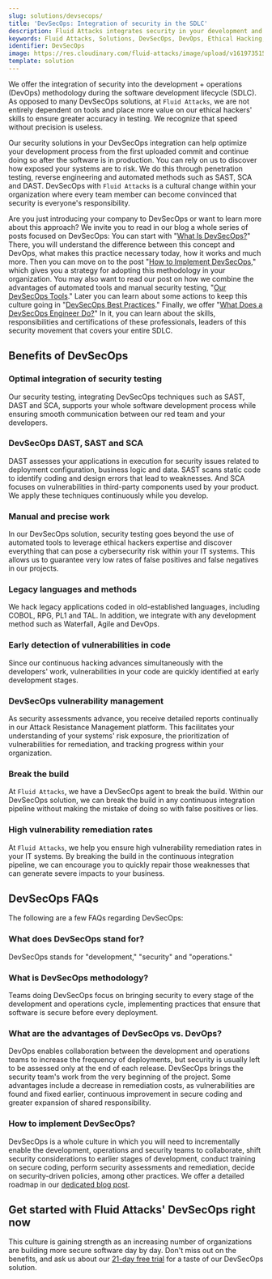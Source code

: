 ```yaml
---
slug: solutions/devsecops/
title: 'DevSecOps: Integration of security in the SDLC'
description: Fluid Attacks integrates security in your development and operations processes (from any SDLC stage) to achieve the reliable DevSecOps methodology.
keywords: Fluid Attacks, Solutions, DevSecOps, DevOps, Ethical Hacking, SDLC, Security
identifier: DevSecOps
image: https://res.cloudinary.com/fluid-attacks/image/upload/v1619735154/airs/solutions/solution-devsecops_jgeyje.webp
template: solution
---
```


We offer the integration of security
into the development + operations (DevOps) methodology
during the software development lifecycle (SDLC).
As opposed to many DevSecOps solutions,
at `Fluid Attacks`,
we are not entirely dependent on tools
and place more value on our ethical hackers' skills
to ensure greater accuracy in testing.
We recognize that speed without precision is useless.

Our security solutions in your DevSecOps integration
can help optimize your development process
from the first uploaded commit
and continue doing so after the software is in production.
You can rely on us
to discover how exposed your systems are to risk.
We do this through penetration testing,
reverse engineering
and automated methods such as SAST,
SCA and DAST.
DevSecOps with `Fluid Attacks` is a cultural change
within your organization
where every team member can become convinced
that security is everyone's responsibility.

Are you just introducing your company to DevSecOps
or want to learn more about this approach?
We invite you to read in our blog
a whole series of posts focused on DevSecOps:
You can start with "[What Is DevSecOps?](../../blog/devsecops-concept/)"
There,
you will understand the difference between this concept and DevOps,
what makes this practice necessary today,
how it works and much more.
Then you can move on to the post "[How to Implement DevSecOps](../../blog/how-to-implement-devsecops/),"
which gives you a strategy
for adopting this methodology in your organization.
You may also want to read our post
on how we combine the advantages of automated tools
and manual security testing,
"[Our DevSecOps Tools](../../blog/devsecops-tools/)."
Later you can learn about some actions
to keep this culture going
in "[DevSecOps Best Practices](../../blog/devsecops-best-practices/)."
Finally,
we offer "[What Does a DevSecOps Engineer Do?](../../blog/what-does-a-devsecops-engineer-do/)"
In it,
you can learn about the skills,
responsibilities and certifications of these professionals,
leaders of this security movement
that covers your entire SDLC.

<div class="tc">

## Benefits of DevSecOps

</div>

<div class="flex flex-wrap justify-center items-center">

<div class="sect2">

### Optimal integration of security testing

Our security testing,
integrating DevSecOps techniques
such as SAST, DAST and SCA,
supports your whole software development process
while ensuring smooth communication between our red team
and your developers.

</div>

<div class="sect2">

### DevSecOps DAST, SAST and SCA

DAST assesses your applications in execution
for security issues related to deployment configuration,
business logic and data.
SAST scans static code
to identify coding and design errors
that lead to weaknesses.
And SCA focuses on vulnerabilities in third-party components
used by your product.
We apply these techniques continuously while you develop.

</div>

<div class="sect2">

### Manual and precise work

In our DevSecOps solution,
security testing goes beyond the use of automated tools
to leverage ethical hackers expertise
and discover everything
that can pose a cybersecurity risk within your IT systems.
This allows us to guarantee
very low rates of false positives and false negatives
in our projects.

</div>

<div class="sect2">

### Legacy languages and methods

We hack legacy applications coded in old-established languages,
including COBOL, RPG, PL1 and TAL.
In addition,
we integrate
with any development method
such as Waterfall, Agile and DevOps.

</div>

<div class="sect2">

### Early detection of vulnerabilities in code

Since our continuous hacking advances
simultaneously with the developers' work,
vulnerabilities in your code are quickly identified
at early development stages.

</div>

<div class="sect2">

### DevSecOps vulnerability management

As security assessments advance,
you receive detailed reports continually
in our Attack Resistance Management platform.
This facilitates your understanding of your systems' risk exposure,
the prioritization of vulnerabilities for remediation,
and tracking progress within your organization.

</div>

<div class="sect2">

### Break the build

At `Fluid Attacks`,
we have a DevSecOps agent to break the build.
Within our DevSecOps solution,
we can break the build
in any continuous integration pipeline
without making the mistake of doing so
with false positives or lies.

</div>

<div class="sect2">

### High vulnerability remediation rates

At `Fluid Attacks`,
we help you ensure high vulnerability remediation rates
in your IT systems.
By breaking the build in the continuous integration pipeline,
we can encourage you
to quickly repair those weaknesses
that can generate severe impacts to your business.

</div>

</div>

## DevSecOps FAQs

The following are a few FAQs regarding DevSecOps:

### What does DevSecOps stand for?

DevSecOps stands for "development," "security" and "operations."

### What is DevSecOps methodology?

Teams doing DevSecOps focus on bringing security
to every stage of the development and operations cycle,
implementing practices
that ensure that software is secure before every deployment.

### What are the advantages of DevSecOps vs. DevOps?

DevOps enables collaboration between the development and operations teams
to increase the frequency of deployments,
but security is usually left to be assessed
only at the end of each release.
DevSecOps brings the security team's work
from the very beginning of the project.
Some advantages include a decrease in remediation costs,
as vulnerabilities are found and fixed earlier,
continuous improvement in secure coding
and greater expansion of shared responsibility.

### How to implement DevSecOps?

DevSecOps is a whole culture
in which you will need to incrementally enable the development,
operations and security teams
to collaborate,
shift security considerations to earlier stages of development,
conduct training on secure coding,
perform security assessments and remediation,
decide on security-driven policies,
among other practices.
We offer a detailed roadmap
in our [dedicated blog post](../../blog/how-to-implement-devsecops/).

## Get started with Fluid Attacks' DevSecOps right now

This culture is gaining strength
as an increasing number of organizations are building more secure software
day by day.
Don't miss out on the benefits,
and ask us about our [21-day free trial](../../free-trial/)
for a taste of our DevSecOps solution.
